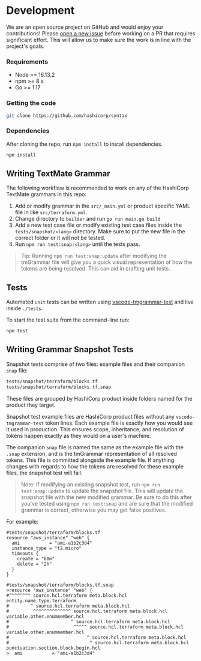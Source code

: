 # Development

We are an open source project on GitHub and would enjoy your contributions! Please [open a new issue](https://github.com/hashicorp/syntax/issues) before working on a PR that requires significant effort. This will allow us to make sure the work is in line with the project's goals.

### Requirements

- Node >= 16.13.2
- npm >= 8.x
- Go >= 1.17

### Getting the code

```bash
git clone https://github.com/hashicorp/syntax
```

### Dependencies

After cloning the repo, run `npm install` to install dependencies.

```bash
npm install
```

## Writing TextMate Grammar

The following workflow is recommended to work on any of the HashiCorp TextMate grammars in this repo:

1. Add or modify grammar in the `src/_main.yml` or product specific YAML file in like `src/terraform.yml`.
1. Change directory to `builder` and run `go run main.go build`
1. Add a new test case file or modify existing test case files inside the `tests/snapshot/<lang>` directory. Make sure to put the new file in the correct folder or it will not be tested.
1. Run `npm run test:snap:<lang>` until the tests pass.

> Tip: Running `npm run test:snap:update` after modifying the tmGrammar file will give you a quick visual representation of how the tokens are being resolved. This can aid in crafting unit tests.

## Tests

Automated `unit` tests can be written using [vscode-tmgrammar-test](https://github.com/PanAeon/vscode-tmgrammar-test) and live inside `./tests`.

To start the test suite from the command-line run:

```bash
npm test
```

## Writing Grammar Snapshot Tests

Snapshot tests comprise of two files: example files and their companion `snap` file:

```bash
tests/snapshot/terraform/blocks.tf
tests/snapshot/terraform/blocks.tf.snap
```

These files are grouped by HashiCorp product inside folders named for the product they target.

Snapshot test example files are HashiCorp product files without any `vscode-tmgrammar-test` token lines. Each example file is exactly how you would see it used in production. This ensures scope, inheritance, and resolution of tokens happen exactly as they would on a user's machine.

The companion `snap` file is named the same as the example file with the `.snap` extension, and is the tmGrammar representation of all resolved tokens. This file is committed alongside the example file. If anything changes with regards to how the tokens are resolved for these example files, the snapshot test will fail.

> Note: If modifying an existing snapshot test, run `npm run test:snap:update` to update the snapshot file. This will update the snapshot file with the new modified grammar. Be sure to do this after you've tested using `npm run test:snap` and are sure that the modified grammar is correct, otherwise you may get false positives.

For example:

```hcl
#tests/snapshot/terraform/blocks.tf
resource "aws_instance" "web" {
  ami           = "ami-a1b2c3d4"
  instance_type = "t2.micro"
  timeouts {
    create = "60m"
    delete = "2h"
  }
}

#tests/snapshot/terraform/blocks.tf.snap
>resource "aws_instance" "web" {
#^^^^^^^^ source.hcl.terraform meta.block.hcl entity.name.type.terraform
#        ^ source.hcl.terraform meta.block.hcl
#         ^^^^^^^^^^^^^^ source.hcl.terraform meta.block.hcl variable.other.enummember.hcl
#                       ^ source.hcl.terraform meta.block.hcl
#                        ^^^^^ source.hcl.terraform meta.block.hcl variable.other.enummember.hcl
#                             ^ source.hcl.terraform meta.block.hcl
#                              ^ source.hcl.terraform meta.block.hcl punctuation.section.block.begin.hcl
>  ami           = "ami-a1b2c3d4"
```
